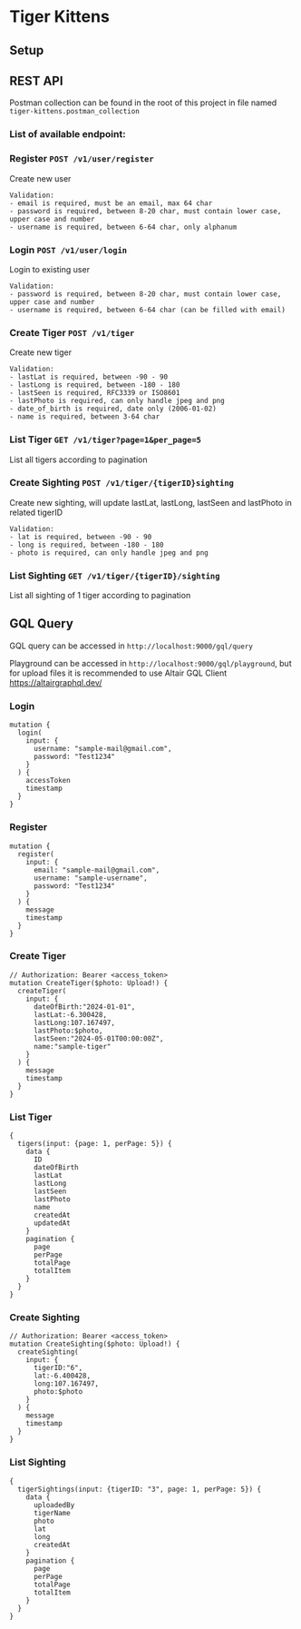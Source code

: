 # Tiger Kittens

## Setup



## REST API

Postman collection can be found in the root of this project in file named `tiger-kittens.postman_collection`

### List of available endpoint:

### Register `POST /v1/user/register`

Create new user

```
Validation:
- email is required, must be an email, max 64 char
- password is required, between 8-20 char, must contain lower case, upper case and number
- username is required, between 6-64 char, only alphanum
```

### Login `POST /v1/user/login`

Login to existing user

```
Validation:
- password is required, between 8-20 char, must contain lower case, upper case and number
- username is required, between 6-64 char (can be filled with email)
```

### Create Tiger `POST /v1/tiger`

Create new tiger
```
Validation:
- lastLat is required, between -90 - 90
- lastLong is required, between -180 - 180
- lastSeen is required, RFC3339 or ISO8601
- lastPhoto is required, can only handle jpeg and png
- date_of_birth is required, date only (2006-01-02)
- name is required, between 3-64 char
```

### List Tiger `GET /v1/tiger?page=1&per_page=5`

List all tigers according to pagination

### Create Sighting `POST /v1/tiger/{tigerID}sighting`

Create new sighting, will update lastLat, lastLong, lastSeen and lastPhoto in related tigerID
```
Validation:
- lat is required, between -90 - 90
- long is required, between -180 - 180
- photo is required, can only handle jpeg and png
```

### List Sighting `GET /v1/tiger/{tigerID}/sighting`

List all sighting of 1 tiger according to pagination

## GQL Query

GQL query can be accessed in `http://localhost:9000/gql/query`

Playground can be accessed in `http://localhost:9000/gql/playground`, but for upload files it is recommended to use Altair GQL Client https://altairgraphql.dev/  

### Login

```
mutation {
  login(
    input: {
      username: "sample-mail@gmail.com", 
      password: "Test1234"
    }
  ) {
    accessToken
    timestamp
  }
}
```

### Register

```
mutation {
  register(
    input: {
      email: "sample-mail@gmail.com", 
      username: "sample-username", 
      password: "Test1234"
    }
  ) {
    message
    timestamp
  }
}
```

### Create Tiger

```
// Authorization: Bearer <access_token>
mutation CreateTiger($photo: Upload!) {
  createTiger(
    input: {
      dateOfBirth:"2024-01-01",
      lastLat:-6.300428,
      lastLong:107.167497,
      lastPhoto:$photo,
      lastSeen:"2024-05-01T00:00:00Z",
      name:"sample-tiger"
    }
  ) {
    message
    timestamp
  }
}
```

### List Tiger

```
{
  tigers(input: {page: 1, perPage: 5}) {
    data {
      ID
      dateOfBirth
      lastLat
      lastLong
      lastSeen
      lastPhoto
      name
      createdAt
      updatedAt
    }
    pagination {
      page
      perPage
      totalPage
      totalItem
    }
  }
}
```

### Create Sighting

```
// Authorization: Bearer <access_token>
mutation CreateSighting($photo: Upload!) {
  createSighting(
    input: {
      tigerID:"6",
      lat:-6.400428,
      long:107.167497,
      photo:$photo
    }
  ) {
    message
    timestamp
  }
}
```

### List Sighting

```
{
  tigerSightings(input: {tigerID: "3", page: 1, perPage: 5}) {
    data {
      uploadedBy
      tigerName
      photo
      lat
      long
      createdAt
    }
    pagination {
      page
      perPage
      totalPage
      totalItem
    }
  }
}
```